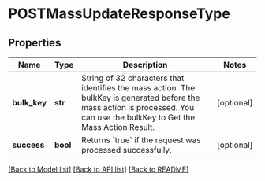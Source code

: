 # POSTMassUpdateResponseType

## Properties
Name | Type | Description | Notes
------------ | ------------- | ------------- | -------------
**bulk_key** | **str** | String of 32 characters that identifies the mass action. The bulkKey is generated before the mass action is processed. You can use the bulkKey to Get the Mass Action Result.  | [optional] 
**success** | **bool** | Returns &#x60;true&#x60; if the request was processed successfully.  | [optional] 

[[Back to Model list]](../README.md#documentation-for-models) [[Back to API list]](../README.md#documentation-for-api-endpoints) [[Back to README]](../README.md)

